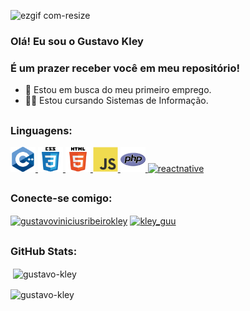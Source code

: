 ![ezgif com-resize](https://github.com/gustavo-kley/gustavo-kley/assets/163368587/7c0c78cc-dc8f-49a4-aaaa-bb44aba67b4b)

<h3 align="left">Olá! Eu sou o Gustavo Kley</h3>
<h3 align="left">É um prazer receber você em meu repositório!</h3>

- 🔭 Estou em busca do meu primeiro emprego.
- 👨‍💻 Estou cursando Sistemas de Informação.

##

<h3 align="left">Linguagens:</h3>
<p align="left"> <a href="https://www.w3schools.com/cpp/" target="_blank" rel="noreferrer"> <img src="https://raw.githubusercontent.com/devicons/devicon/master/icons/cplusplus/cplusplus-original.svg" alt="cplusplus" width="40" height="40"/> </a> <a href="https://www.w3schools.com/css/" target="_blank" rel="noreferrer"> <img src="https://raw.githubusercontent.com/devicons/devicon/master/icons/css3/css3-original-wordmark.svg" alt="css3" width="40" height="40"/> </a> <a href="https://www.w3.org/html/" target="_blank" rel="noreferrer"> <img src="https://raw.githubusercontent.com/devicons/devicon/master/icons/html5/html5-original-wordmark.svg" alt="html5" width="40" height="40"/> </a> <a href="https://developer.mozilla.org/en-US/docs/Web/JavaScript" target="_blank" rel="noreferrer"> <img src="https://raw.githubusercontent.com/devicons/devicon/master/icons/javascript/javascript-original.svg" alt="javascript" width="40" height="40"/> </a> <a href="https://www.php.net" target="_blank" rel="noreferrer"> <img src="https://raw.githubusercontent.com/devicons/devicon/master/icons/php/php-original.svg" alt="php" width="40" height="40"/> </a> <a href="https://reactnative.dev/" target="_blank" rel="noreferrer"> <img src="https://reactnative.dev/img/header_logo.svg" alt="reactnative" width="40" height="40"/> </a> </p>

##

<h3 align="left">Conecte-se comigo:</h3> 
<p align="left">
<a href="https://linkedin.com/in/gustavoviniciusribeirokley" target="blank"><img align="center" src="https://raw.githubusercontent.com/rahuldkjain/github-profile-readme-generator/master/src/images/icons/Social/linked-in-alt.svg" alt="gustavoviniciusribeirokley" height="30" width="40" /></a>
<a href="https://instagram.com/kley_guu" target="blank"><img align="center" src="https://raw.githubusercontent.com/rahuldkjain/github-profile-readme-generator/master/src/images/icons/Social/instagram.svg" alt="kley_guu" height="30" width="40" /></a>
</p>

##

<h3 align="left"> GitHub Stats:</h3>
<p>&nbsp;<img align="center" src="https://github-readme-stats.vercel.app/api?username=gustavo-kley&show_icons=true&theme=dark&locale=en" alt="gustavo-kley" /></p>

<p><img align="center" src="https://github-readme-streak-stats.herokuapp.com/?user=gustavo-kley&theme=dark" alt="gustavo-kley" /></p>

